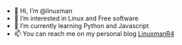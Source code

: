 - 👋 Hi, I’m @linuxman
- 👀 I’m interested in Linux and Free software
- 🌱 I’m currently learning Python and Javascript
- 📫 You can reach me on my personal blog [LinuxmanR4](https://linuxmanr4.com)

<!---
linuxman/linuxman is a ✨ special ✨ repository because its `README.md` (this file) appears on your GitHub profile.
You can click the Preview link to take a look at your changes.
--->
